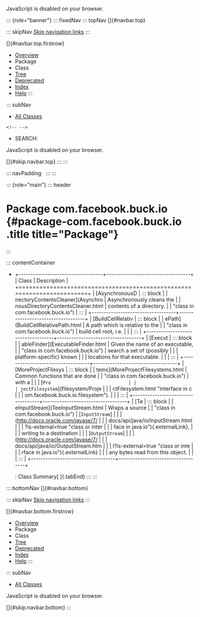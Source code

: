 <div>

JavaScript is disabled on your browser.

</div>

::: {role="banner"}
::: fixedNav
::: topNav
[]{#navbar.top}

::: skipNav
[Skip navigation links](#skip.navbar.top "Skip navigation links")
:::

[]{#navbar.top.firstrow}

-   [Overview](../../../../index.html)
-   Package
-   Class
-   [Tree](package-tree.html)
-   [Deprecated](../../../../deprecated-list.html)
-   [Index](../../../../index-all.html)
-   [Help](../../../../help-doc.html)
:::

::: subNav
-   [All Classes](../../../../allclasses.html)

```{=html}
<!-- -->
```
-   SEARCH:

<div>

<div>

JavaScript is disabled on your browser.

</div>

</div>

[]{#skip.navbar.top}
:::
:::

::: navPadding
 
:::
:::

::: {role="main"}
::: header
# Package com.facebook.buck.io {#package-com.facebook.buck.io .title title="Package"}
:::

::: contentContainer
-   +-----------------------------------+-----------------------------------+
    | Class                             | Description                       |
    +===================================+===================================+
    | [AsynchronousD                    | ::: block                         |
    | irectoryContentsCleaner](Asynchro | Asynchronously cleans the         |
    | nousDirectoryContentsCleaner.html | contents of a directory.          |
    |  "class in com.facebook.buck.io") | :::                               |
    +-----------------------------------+-----------------------------------+
    | [BuildCellRelativ                 | ::: block                         |
    | ePath](BuildCellRelativePath.html | A path which is relative to the   |
    |  "class in com.facebook.buck.io") | build cell root, i.e.             |
    |                                   | :::                               |
    +-----------------------------------+-----------------------------------+
    | [Execut                           | ::: block                         |
    | ableFinder](ExecutableFinder.html | Given the name of an executable,  |
    |  "class in com.facebook.buck.io") | search a set of (possibly         |
    |                                   | platform-specific) known          |
    |                                   | locations for that executable.    |
    |                                   | :::                               |
    +-----------------------------------+-----------------------------------+
    | [MoreProjectFilesys               | ::: block                         |
    | tems](MoreProjectFilesystems.html | Common functions that are done    |
    |  "class in com.facebook.buck.io") | with a                            |
    |                                   | [`Pro                             |
    |                                   | jectFilesystem`](filesystem/Proje |
    |                                   | ctFilesystem.html "interface in c |
    |                                   | om.facebook.buck.io.filesystem"). |
    |                                   | :::                               |
    +-----------------------------------+-----------------------------------+
    | [Te                               | ::: block                         |
    | eInputStream](TeeInputStream.html | Wraps a source                    |
    |  "class in com.facebook.buck.io") | [`InputStream`]                   |
    |                                   | (http://docs.oracle.com/javase/7/ |
    |                                   | docs/api/java/io/InputStream.html |
    |                                   | ?is-external=true "class or inter |
    |                                   | face in java.io"){.externalLink}, |
    |                                   | writing to a destination          |
    |                                   | [`OutputStream`]                  |
    |                                   | (http://docs.oracle.com/javase/7/ |
    |                                   | docs/api/java/io/OutputStream.htm |
    |                                   | l?is-external=true "class or inte |
    |                                   | rface in java.io"){.externalLink} |
    |                                   | any bytes read from this object.  |
    |                                   | :::                               |
    +-----------------------------------+-----------------------------------+

    : Class Summary[ ]{.tabEnd}
:::
:::

::: bottomNav
[]{#navbar.bottom}

::: skipNav
[Skip navigation links](#skip.navbar.bottom "Skip navigation links")
:::

[]{#navbar.bottom.firstrow}

-   [Overview](../../../../index.html)
-   Package
-   Class
-   [Tree](package-tree.html)
-   [Deprecated](../../../../deprecated-list.html)
-   [Index](../../../../index-all.html)
-   [Help](../../../../help-doc.html)
:::

::: subNav
-   [All Classes](../../../../allclasses.html)

<div>

<div>

JavaScript is disabled on your browser.

</div>

</div>

[]{#skip.navbar.bottom}
:::
